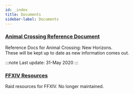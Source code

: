 ```yaml
---
id: _index 
title: Documents 
sidebar-label: Documents 
---
```


### [**Animal Crossing Reference Document**](animal-crossing)
Reference Docs for Animal Crossing: New Horizons.  
These will be kept up to date as new information comes out.

:::note
Last update: 31-May 2020
:::

### [**FFXIV Resources**](ffxiv)
Raid resources for FFXIV.
No longer maintained.
